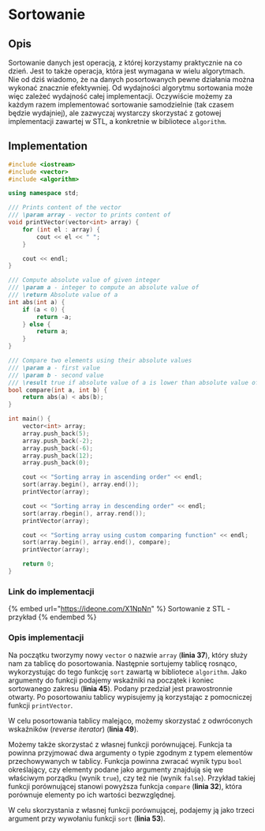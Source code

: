# Sortowanie

## Opis

Sortowanie danych jest operacją, z której korzystamy praktycznie na co dzień. Jest to także operacja, która jest wymagana w wielu algorytmach. Nie od dziś wiadomo, że na danych posortowanych pewne działania można wykonać znacznie efektywniej. Od wydajności algorytmu sortowania może więc zależeć wydajność całej implementacji. Oczywiście możemy za każdym razem implementować sortowanie samodzielnie (tak czasem będzie wydajniej), ale zazwyczaj wystarczy skorzystać z gotowej implementacji zawartej w STL, a konkretnie w bibliotece `algorithm`. 

## Implementation

```cpp
#include <iostream>
#include <vector>
#include <algorithm>

using namespace std;

/// Prints content of the vector
/// \param array - vector to prints content of
void printVector(vector<int> array) {
    for (int el : array) {
        cout << el << " ";
    }

    cout << endl;
}

/// Compute absolute value of given integer
/// \param a - integer to compute an absolute value of
/// \return Absolute value of a
int abs(int a) {
    if (a < 0) {
        return -a;
    } else {
        return a;
    }
}

/// Compare two elements using their absolute values
/// \param a - first value
/// \param b - second value
/// \result true if absolute value of a is lower than absolute value of b, false otherwise
bool compare(int a, int b) {
    return abs(a) < abs(b);
}

int main() {
    vector<int> array;
    array.push_back(5);
    array.push_back(-2);
    array.push_back(-6);
    array.push_back(12);
    array.push_back(0);

    cout << "Sorting array in ascending order" << endl;
    sort(array.begin(), array.end());
    printVector(array);

    cout << "Sorting array in descending order" << endl;
    sort(array.rbegin(), array.rend());
    printVector(array);

    cout << "Sorting array using custom comparing function" << endl;
    sort(array.begin(), array.end(), compare);
    printVector(array);

    return 0;
}
```

### Link do implementacji

{% embed url="https://ideone.com/X1NpNn" %}
Sortowanie z STL - przykład
{% endembed %}

### Opis implementacji

Na początku tworzymy nowy `vector` o nazwie `array` (**linia 37**), który służy nam za tablicę do posortowania. Następnie sortujemy tablicę rosnąco, wykorzystując do tego funkcję `sort` zawartą w bibliotece `algorithm`. Jako argumenty do funkcji podajemy wskaźniki na początek i koniec sortowanego zakresu (**linia 45**). Podany przedział jest prawostronnie otwarty. Po posortowaniu tablicy wypisujemy ją korzystając z pomocniczej funkcji `printVector`.

W celu posortowania tablicy malejąco, możemy skorzystać z odwróconych wskaźników (_reverse iterator_) (**linia 49**).

Możemy także skorzystać z własnej funkcji porównującej. Funkcja ta powinna przyjmować dwa argumenty o typie zgodnym z typem elementów przechowywanych w tablicy. Funkcja powinna zwracać wynik typu `bool` określający, czy elementy podane jako argumenty znajdują się we właściwym porządku (wynik `true`), czy też nie (wynik `false`). Przykład takiej funkcji porównującej stanowi powyższa funkcja `compare` (**linia 32**), która porównuje elementy po ich wartości bezwzględnej.

W celu skorzystania z własnej funkcji porównującej, podajemy ją jako trzeci argument przy wywołaniu funkcji `sort` (**linia 53**).
